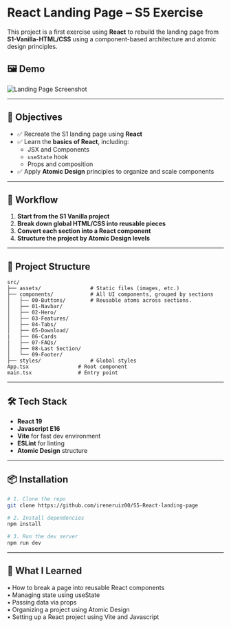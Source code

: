 # React Landing Page – S5 Exercise

This project is a first exercise using **React** to rebuild the landing page from **S1-Vanilla-HTML/CSS** using a component-based architecture and atomic design principles.

## 🖼 Demo

![Landing Page Screenshot](./public/demo.gif)

---

## 🎯 Objectives

- ✅ Recreate the S1 landing page using **React**
- ✅ Learn the **basics of React**, including:
  - JSX and Components
  - `useState` hook
  - Props and composition
- ✅ Apply **Atomic Design** principles to organize and scale components

---

## 🔄 Workflow

1. **Start from the S1 Vanilla project**
2. **Break down global HTML/CSS into reusable pieces**
3. **Convert each section into a React component**
4. **Structure the project by Atomic Design levels**

---

## 📁 Project Structure

```
src/
├── assets/                # Static files (images, etc.)
├── components/            # All UI components, grouped by sections        
│   ├── 00-Buttons/        # Reusable atoms across sections.
│   ├── 01-Navbar/               
│   ├── 02-Hero/           
│   ├── 03-Features/
│   ├── 04-Tabs/      
│   ├── 05-Download/ 
|   ├── 06-Cards    
│   ├── 07-FAQs/            
│   ├── 08-Last Section/           
│   └── 09-Footer/         
├── styles/                # Global styles
App.tsx                # Root component
main.tsx               # Entry point
```

---

## 🛠️ Tech Stack

- **React 19**
- **Javascript E16**
- **Vite** for fast dev environment
- **ESLint** for linting
- **Atomic Design** structure

---

## 📦 Installation

```bash
# 1. Clone the repo
git clone https://github.com/ireneruiz00/S5-React-landing-page

# 2. Install dependencies
npm install

# 3. Run the dev server
npm run dev
```

---

## 🧠 What I Learned

 • How to break a page into reusable React components  
 • Managing state using useState  
 • Passing data via props  
 • Organizing a project using Atomic Design  
 • Setting up a React project using Vite and Javascript

